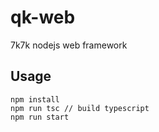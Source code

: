 # qk-web
7k7k nodejs web framework

## Usage

```
npm install
npm run tsc // build typescript
npm run start
```
